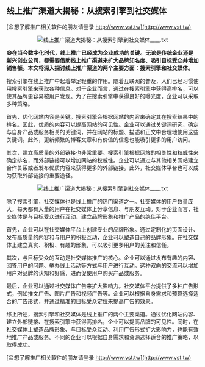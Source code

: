 ## **线上推广渠道大揭秘：从搜索引擎到社交媒体**

[😍想了解推广相关软件的朋友请登录 http://www.vst.tw](http://www.vst.tw)

 <center><img src="https://vst.tw/MP4/tuiguang/png/6.png" alt="线上推广渠道大揭秘：从搜索引擎到社交媒体____.txt"></center>

**😄在当今数字化时代，线上推广已经成为企业成功的关键。无论是传统企业还是新兴创业公司，都需要借助线上推广渠道来扩大品牌知名度、吸引目标受众并增加销售额。本文将深入探讨线上推广渠道的两个主要方面：搜索引擎和社交媒体。**

搜索引擎在线上推广中起着举足轻重的作用。随着互联网的普及，人们已经习惯使用搜索引擎来获取各种信息。对于企业而言，通过在搜索引擎中获得高排名，可以使其品牌更容易被用户发现。为了在搜索引擎中获得良好的曝光度，企业可以采取多种策略。

首先，优化网站内容是关键。搜索引擎会根据网站的内容来确定其在搜索结果中的排名。因此，优质的内容可以提高网站的可见性。企业可以通过关键词研究，确定与自身产品或服务相关的关键词，并在网站的标题、描述和正文中合理地使用这些关键词。此外，更新频繁的博客文章和有价值的信息也能吸引更多的用户访问。

其次，建立高质量的外部链接也非常重要。搜索引擎根据网站的相关性和权威性来确定排名，而外部链接可以增加网站的权威性。企业可以通过与其他相关网站建立合作关系或者发布优质内容来获得更多的外部链接。此外，社交媒体平台也可以成为获取外部链接的重要途径。

 <center><img src="https://vst.tw/MP4/tuiguang/png/1.png" alt="线上推广渠道大揭秘：从搜索引擎到社交媒体____.txt"></center>

除了搜索引擎，社交媒体也是线上推广的热门渠道之一。社交媒体的用户数量庞大，每天都有大量的用户在社交媒体上分享信息、与朋友互动。对于企业而言，社交媒体是与目标受众进行互动、建立品牌形象和推广产品的绝佳平台。

首先，企业可以在社交媒体平台上创建专业的品牌形象。通过定制化的页面设计、发布高质量的内容和与用户的积极互动，企业可以塑造自己的品牌形象。在社交媒体上建立真实、积极、有趣的形象，可以吸引更多用户的关注和信任。

其次，与目标受众的互动是社交媒体推广的核心。企业可以通过发布有趣的内容、回答用户的问题、举办线上活动等方式与用户进行互动。这种双向的交流可以增加用户对品牌的认知和好感，进而促使用户购买产品或服务。

最后，企业可以通过社交媒体广告来扩大影响力。社交媒体平台提供了多种广告形式，例如推文广告、图片广告和视频广告等。企业可以根据自身需求和预算选择适合的广告形式，并通过精准的目标受众定位来提高广告的效果。

综上所述，搜索引擎和社交媒体是线上推广的两个主要渠道。通过优化网站内容、建立外部链接、在搜索引擎中获得高排名，企业可以提高品牌的可见性。同时，在社交媒体上塑造品牌形象、与目标受众互动、利用广告形式扩大影响力，也能有效地推广产品或服务。不同的企业可以根据自身需求和资源选择适合的推广策略，以取得成功。

[😍想了解推广相关软件的朋友请登录 http://www.vst.tw](http://www.vst.tw)



